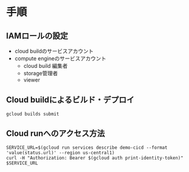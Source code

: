 # 手順

## IAMロールの設定
- cloud buildのサービスアカウント
- compute engineのサービスアカウント
    - cloud build 編集者
    - storage管理者
    - viewer

## Cloud buildによるビルド・デプロイ
```
gcloud builds submit
```

## Cloud runへのアクセス方法
```
SERVICE_URL=$(gcloud run services describe demo-cicd --format 'value(status.url)' --region us-central1)
curl -H "Authorization: Bearer $(gcloud auth print-identity-token)" $SERVICE_URL
```
